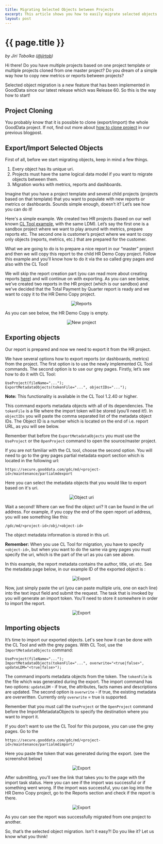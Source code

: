 ```yaml
---
title: Migrating Selected Objects between Projects
excerpt: This article shows you how to easily migrate selected objects from one project to other.
layout: post
---
```


# {{ page.title }}

_by Jiri Tobolka ([@jirtob](http://twitter.com/jirtob))_

Hi there! Do you have multiple projects based on one project template or multiple projects cloned from one master project? Do you dream of a simple way how to copy new metrics or reports between projects?

Selected object migration is a new feature that has been implemented in GoodData since our latest release which was Release 60. So this is the way how to start!

## Project Cloning

You probably know that it is possible to clone (export/import) the whole GoodData project. If not, find out more about [how to clone project](http://developer.gooddata.com/blog/2011/06/06/project-cloning/) in our previous blogpost.

## Export/Import Selected Objects

First of all, before we start migrating objects, keep in mind a few things.

1. Every object has its unique uri.
2. Projects must have the same logical data model if you want to migrate objects between them.
3. Migration works with metrics, reports and dashboards.

Imagine that you have a project template and several child projects (projects based on that template) that
you want to populate with new reports or metrics or dashboards. Sounds simple enough, doesn’t it? Let’s see how you can do it!

Here's a simple example. We created two HR projects (based on our well known [CL Tool example](http://developer.gooddata.com/gooddata-cl/examples/hr/), with the same LDM). Let’s say the first one is a sandbox project where we want to play around with metrics, prepare reports etc. The second one is customer’s project where we want to copy only objects (reports, metrics, etc.) that are prepared for the customer.

What we are going to do is to prepare a nice report in our “master” project and then we will copy this report to the child HR Demo Copy project. Follow this example and you'll know how to do it via the so called grey pages and also with the CL Tool!

We will skip the report creation part (you can read more about creating reports [here](http://developer.gooddata.com/blog/2011/08/17/how-to-create-project-in-gooddata/)) and will continue on with exporting. As you can see below, we’ve created two reports in the HR project (which is our sandbox) and we've decided that the Total Payment by Quarter report is ready and we want to copy it to the HR Demo Copy project.

<p>
<center><img src="{{ site.root }}/images/posts/migrating-metadata/2.png" alt="Reports"></center>
</p>

As you can see below, the HR Demo Copy is empty.

<p>
<center><img src="{{ site.root }}/images/posts/migrating-metadata/4.png" alt="New project"></center>
</p>

## Exporting objects

Our report is prepared and now we need to export it from the HR project.

We have several options how to export reports (or dashboards, metrics) from the project. The first option is to use the newly implemented CL Tool commands. The second option is to use our grey pages. Firstly, let’s see how to do it with CL Tool:

`UseProject(fileName="...");`  
`ExportMetadataObjects(tokenFile="...", objectIDs="...");`

**Note:** This functionality is available in the CL Tool 1.2.40 or higher.

This command exports metadata objects with all of its dependencies. The `tokenFile` is a file where the import token will be stored (you'll need it!). In `objectIDs` you will paste the comma separated list of the metadata object IDs. The Object ID is a number which is located on the end of i.e. report URL, as you will see below.

Remember that before the `ExportMetadataObjects` you must use the `UseProject` or the `OpenProject` command to open the source/master project.

If you are not familiar with the CL tool, choose the second option. You will need to go to the grey pages partial metadata export section which is located in the following url:

`https://secure.gooddata.com/gdc/md/<project-id>/maintenance/partialmdexport`

Here you can select the metadata objects that you would like to export based on it's uri.

<p>
<center><img src="{{ site.root }}/images/posts/migrating-metadata/8.png" alt="Object uri"></center>
</p>

Wait a second! Where can we find the object uri? It can be found in the url address. For example, if you copy the end of the open report url address, you will see something like this:

`/gdc/md/<project-id>/obj/<object-id>`

The object metadata information is stored in this url. 

**Remember:** When you use CL Tool for migration, you have to specify `<object-id>`, but when you want to do the same via grey pages you must specify the uri, which is the part of the url as you can see above.

In this example, the report metadata contains the author, title, uri etc. See the metadata page below, in our example ID of the exported object is :

<p>
<center><img src="{{ site.root }}/images/posts/migrating-metadata/5.png" alt="Export"></center>
</p>

Now, just simply paste the uri (you can paste multiple uris, one on each line) into the text input field and submit the request. The task that is invoked by you will generate an import token. You'll need to store it somewhere in order to import the report.

<p>
<center><img src="{{ site.root }}/images/posts/migrating-metadata/6.png" alt="Export"></center>
</p>

## Importing objects

It’s time to import our exported objects. Let's see how it can be done with the CL Tool and with the grey pages.
With CL Tool, use the `ImportMetadataObjects` command:

`UseProject(fileName="...");`  
`ImportMetadataObjects(tokenFile="...", overwrite="<true|false>", updateLDM="<true|false>");`

The command imports metadata objects from the token. The `tokenFile` is the file which was generated during the export. The import command has two options: `updateLDM` - if true, the attributes, facts names and descriptions are updated. The second option is `overwrite` - if true, the existing metadata are overwritten. Currently only `overwrite` = true is supported.

Remember that you must call the `UseProject` or the `OpenProject` command before the ImportMetadataObjects to specify the destination where you want to import it.

If you don’t want to use the CL Tool for this purpose, you can use the grey pages. Go to the

`https://secure.gooddata.com/gdc/md/<project-id>/maintenance/partialmdimport/`

Here you paste the token that was generated during the export. (see the screenshot below)

<p>
<center><img src="{{ site.root }}/images/posts/migrating-metadata/7.png" alt="Export"></center>
</p>

After submitting, you'll see the link that takes you to the page with the import task status. Here you can see if the import was successful or if something went wrong. If the import was successful, you can log into the HR Demo Copy project, go to the Reports section and check if the report is there.

<p>
<center><img src="{{ site.root }}/images/posts/migrating-metadata/9.png" alt="Export"></center>
</p>

As you can see the report was successfully migrated from one project to another.

So, that’s the selected object migration. Isn’t it easy?! Do you like it? Let us know what you think!